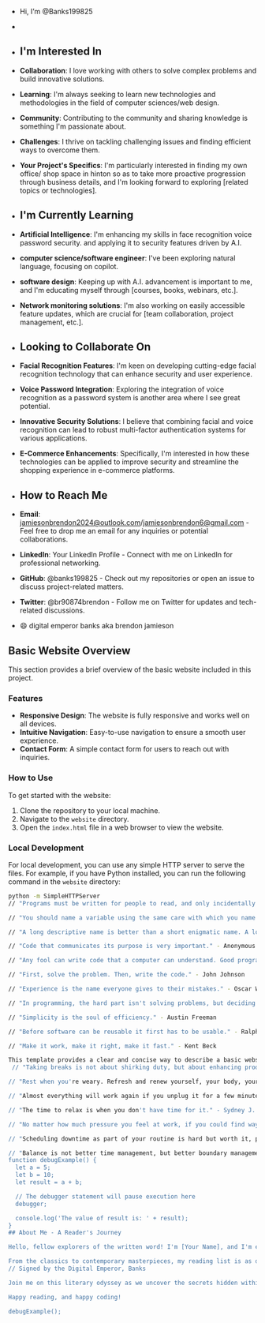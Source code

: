 - Hi, I’m @Banks199825
- 
- ## I'm Interested In

- **Collaboration**: I love working with others to solve complex problems and build innovative solutions.
- **Learning**: I'm always seeking to learn new technologies and methodologies in the field of computer sciences/web design.
- **Community**: Contributing to the community and sharing knowledge is something I'm passionate about.
- **Challenges**: I thrive on tackling challenging issues and finding efficient ways to overcome them.
- **Your Project's Specifics**: I'm particularly interested in finding my own office/ shop space in hinton so as to take more proactive progression through business details, and I'm looking forward to exploring [related topics or technologies].

  
- ## I'm Currently Learning

- **Artificial Intelligence**: I'm enhancing my skills in face recognition voice password security. and applying it to security features driven by A.I.
- **computer science/software engineer**: I've been exploring natural language, focusing on copilot.
- **software design**: Keeping up with A.I. advancement is important to me, and I'm educating myself through [courses, books, webinars, etc.].
- **Network monitoring solutions**: I'm also working on easily accessible feature updates, which are crucial for [team collaboration, project management, etc.].

- ## Looking to Collaborate On

- **Facial Recognition Features**: I'm keen on developing cutting-edge facial recognition technology that can enhance security and user experience.
- **Voice Password Integration**: Exploring the integration of voice recognition as a password system is another area where I see great potential.
- **Innovative Security Solutions**: I believe that combining facial and voice recognition can lead to robust multi-factor authentication systems for various applications.
- **E-Commerce Enhancements**: Specifically, I'm interested in how these technologies can be applied to improve security and streamline the shopping experience in e-commerce platforms.

- ## How to Reach Me

- **Email**: jamiesonbrendon2024@outlook.com/jamiesonbrendon6@gmail.com - Feel free to drop me an email for any inquiries or potential collaborations.
- **LinkedIn**: Your LinkedIn Profile - Connect with me on LinkedIn for professional networking.
- **GitHub**: @banks199825 - Check out my repositories or open an issue to discuss project-related matters.
- **Twitter**: @br90874brendon - Follow me on Twitter for updates and tech-related discussions.

- 😄 digital emperor banks aka brendon jamieson

<!---
Banks199825/Banks199825 is a ✨ special ✨ repository because its `README.md` (this file) appears on your GitHub profile.
You can click the Preview link to take a look at your changes.
--->
## Basic Website Overview

This section provides a brief overview of the basic website included in this project.

### Features

- **Responsive Design**: The website is fully responsive and works well on all devices.
- **Intuitive Navigation**: Easy-to-use navigation to ensure a smooth user experience.
- **Contact Form**: A simple contact form for users to reach out with inquiries.

### How to Use

To get started with the website:

1. Clone the repository to your local machine.
2. Navigate to the `website` directory.
3. Open the `index.html` file in a web browser to view the website.

### Local Development

For local development, you can use any simple HTTP server to serve the files. For example, if you have Python installed, you can run the following command in the `website` directory:

```bash
python -m SimpleHTTPServer
// "Programs must be written for people to read, and only incidentally for machines to execute." - Hal Abelson

// "You should name a variable using the same care with which you name a first-born child." - Robert C. Martin

// "A long descriptive name is better than a short enigmatic name. A long descriptive name is better than a long descriptive comment." - Robert C. Martin

// "Code that communicates its purpose is very important." - Anonymous

// "Any fool can write code that a computer can understand. Good programmers write code that humans can understand." - Martin Fowler

// "First, solve the problem. Then, write the code." - John Johnson

// "Experience is the name everyone gives to their mistakes." - Oscar Wilde

// "In programming, the hard part isn't solving problems, but deciding what problems to solve." - Paul Graham

// "Simplicity is the soul of efficiency." - Austin Freeman

// "Before software can be reusable it first has to be usable." - Ralph Johnson

// "Make it work, make it right, make it fast." - Kent Beck

This template provides a clear and concise way to describe a basic website within your project's repository. You can customize the content to match the specifics of your website and provide any additional instructions or information that might be helpful to users or contributors.
 // "Taking breaks is not about shirking duty, but about enhancing productivity." - Anonymous

// "Rest when you're weary. Refresh and renew yourself, your body, your mind, your spirit. Then get back to work." - Ralph Marston

// "Almost everything will work again if you unplug it for a few minutes, including you." - Anne Lamott

// "The time to relax is when you don't have time for it." - Sydney J. Harris

// "No matter how much pressure you feel at work, if you could find ways to relax for at least five minutes every hour, you'd be more productive." - Dr. Joyce Brothers

// "Scheduling downtime as part of your routine is hard but worth it, personally, even professionally." - Daniel Lubetzky

// "Balance is not better time management, but better boundary management. Balance means making choices and enjoying those choices." - Betsy Jacobson
function debugExample() {
  let a = 5;
  let b = 10;
  let result = a + b;

  // The debugger statement will pause execution here
  debugger;

  console.log('The value of result is: ' + result);
}
## About Me - A Reader's Journey

Hello, fellow explorers of the written word! I'm [Your Name], and I'm enchanted by the power of stories to transport us to other worlds. My repository is a reflection of my love for reading—a place where I merge the art of storytelling with the science of coding.

From the classics to contemporary masterpieces, my reading list is as diverse as the projects I undertake. Each book is a new adventure, a fresh perspective that fuels my creativity and inspires my work. I believe that every line of code, like every sentence in a novel, should captivate and convey meaning.
// Signed by the Digital Emperor, Banks

Join me on this literary odyssey as we uncover the secrets hidden within pages and code alike. Let's weave narratives that resonate and create technologies that tell their own tales.

Happy reading, and happy coding!

debugExample();
